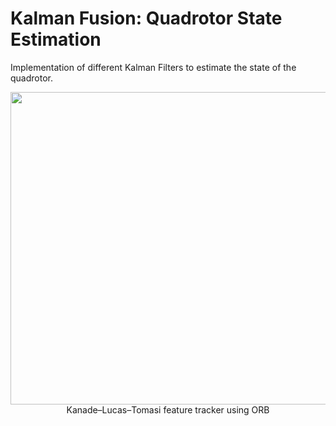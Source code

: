 # Kalman Fusion: Quadrotor State Estimation
Implementation of different Kalman Filters to estimate the state of the quadrotor.

<p align="center">
  <img src ='assets/KLT_tracker_ORB.gif' width="1000" height="500" >
  Kanade–Lucas–Tomasi feature tracker using ORB
</p>
